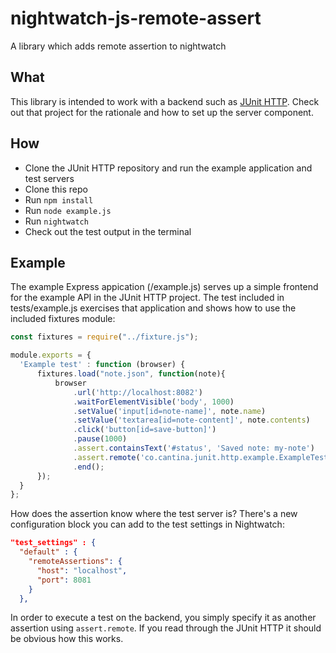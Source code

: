 # nightwatch-js-remote-assert

A library which adds remote assertion to nightwatch

## What

This library is intended to work with a backend such as [JUnit HTTP](https://github.com/cantinac/junit-http). Check out that project for the rationale and how to set up the server component.

## How

* Clone the JUnit HTTP repository and run the example application and test servers
* Clone this repo
* Run ```npm install```
* Run ```node example.js```
* Run ```nightwatch```
* Check out the test output in the terminal

## Example 

The example Express appication (/example.js) serves up a simple frontend for the example API in the JUnit HTTP project. The test included in tests/example.js exercises that application and shows how to use the included fixtures module:

```javascript
const fixtures = require("../fixture.js");

module.exports = {
  'Example test' : function (browser) {      
      fixtures.load("note.json", function(note){
          browser
              .url('http://localhost:8082')
              .waitForElementVisible('body', 1000)
              .setValue('input[id=note-name]', note.name)
              .setValue('textarea[id=note-content]', note.contents)
              .click('button[id=save-button]')
              .pause(1000)
              .assert.containsText('#status', 'Saved note: my-note')
              .assert.remote('co.cantina.junit.http.example.ExampleTest', 'noteWritten')
              .end();
      });
  }
};

```

How does the assertion know where the test server is? There's a new configuration block you can add to the test settings in Nightwatch:

```json
"test_settings" : {
  "default" : {
    "remoteAssertions": {
      "host": "localhost",
      "port": 8081
    }
  },
```

In order to execute a test on the backend, you simply specify it as another assertion using ```assert.remote```. If you read through the JUnit HTTP it should be obvious how this works. 
